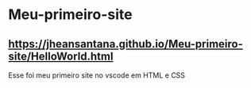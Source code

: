# Meu-primeiro-site
## https://jheansantana.github.io/Meu-primeiro-site/HelloWorld.html
 Esse foi meu primeiro site no vscode em HTML e CSS
